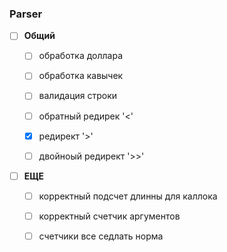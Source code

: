 ### Parser

- [ ] **Общий**
    - [ ] обработка доллара
    - [ ] обработка кавычек
    - [ ] валидация строки
    - [ ] обратный редирек '<'
    - [x] редирект '>'
    - [ ] двойноый редирект '>>'
    
    
- [ ] **ЕЩЕ**
    - [ ] корректный подсчет длинны для каллока
    - [ ] корректный счетчик аргументов
    - [ ] счетчики все седлать норма
    